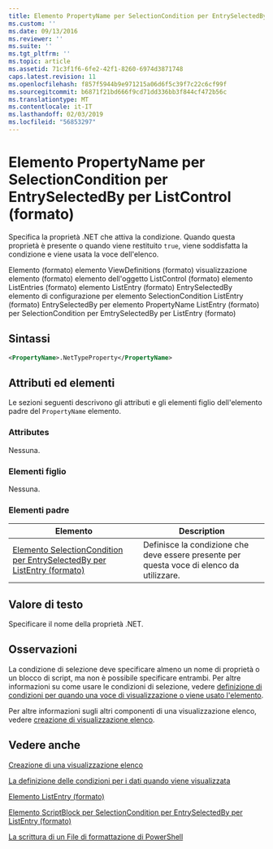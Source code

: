 ```yaml
---
title: Elemento PropertyName per SelectionCondition per EntrySelectedBy per ListControl (formato) | Microsoft Docs
ms.custom: ''
ms.date: 09/13/2016
ms.reviewer: ''
ms.suite: ''
ms.tgt_pltfrm: ''
ms.topic: article
ms.assetid: 71c3f1f6-6fe2-42f1-8260-6974d3871748
caps.latest.revision: 11
ms.openlocfilehash: f857f5944b9e971215a06d6f5c39f7c22c6cf99f
ms.sourcegitcommit: b6871f21bd666f9cd71dd336bb3f844cf472b56c
ms.translationtype: MT
ms.contentlocale: it-IT
ms.lasthandoff: 02/03/2019
ms.locfileid: "56853297"
---
```

# <a name="propertyname-element-for-selectioncondition-for-entryselectedby-for-listcontrol-format"></a>Elemento PropertyName per SelectionCondition per EntrySelectedBy per ListControl (formato)

Specifica la proprietà .NET che attiva la condizione. Quando questa proprietà è presente o quando viene restituito `true`, viene soddisfatta la condizione e viene usata la voce dell'elenco.

Elemento (formato) elemento ViewDefinitions (formato) visualizzazione elemento (formato) elemento dell'oggetto ListControl (formato) elemento ListEntries (formato) elemento ListEntry (formato) EntrySelectedBy elemento di configurazione per elemento SelectionCondition ListEntry (formato) EntrySelectedBy per elemento PropertyName ListEntry (formato) per SelectionCondition per EmtrySelectedBy per ListEntry (formato)

## <a name="syntax"></a>Sintassi

```xml
<PropertyName>.NetTypeProperty</PropertyName>
```

## <a name="attributes-and-elements"></a>Attributi ed elementi

Le sezioni seguenti descrivono gli attributi e gli elementi figlio dell'elemento padre del `PropertyName` elemento.

### <a name="attributes"></a>Attributes

Nessuna.

### <a name="child-elements"></a>Elementi figlio

Nessuna.

### <a name="parent-elements"></a>Elementi padre

|Elemento|Description|
|-------------|-----------------|
|[Elemento SelectionCondition per EntrySelectedBy per ListEntry (formato)](./selectioncondition-element-for-entryselectedby-for-listcontrol-format.md)|Definisce la condizione che deve essere presente per questa voce di elenco da utilizzare.|

## <a name="text-value"></a>Valore di testo

Specificare il nome della proprietà .NET.

## <a name="remarks"></a>Osservazioni

La condizione di selezione deve specificare almeno un nome di proprietà o un blocco di script, ma non è possibile specificare entrambi. Per altre informazioni su come usare le condizioni di selezione, vedere [definizione di condizioni per quando una voce di visualizzazione o viene usato l'elemento](./defining-conditions-for-displaying-data.md).

Per altre informazioni sugli altri componenti di una visualizzazione elenco, vedere [creazione di visualizzazione elenco](./creating-a-list-view.md).

## <a name="see-also"></a>Vedere anche

[Creazione di una visualizzazione elenco](./creating-a-list-view.md)

[La definizione delle condizioni per i dati quando viene visualizzata](./defining-conditions-for-displaying-data.md)

[Elemento ListEntry (formato)](./listentry-element-for-listcontrol-format.md)

[Elemento ScriptBlock per SelectionCondition per EntrySelectedBy per ListEntry (formato)](./scriptblock-element-for-selectioncondition-for-entryselectedby-for-listcontrol-format.md)

[La scrittura di un File di formattazione di PowerShell](./writing-a-powershell-formatting-file.md)
